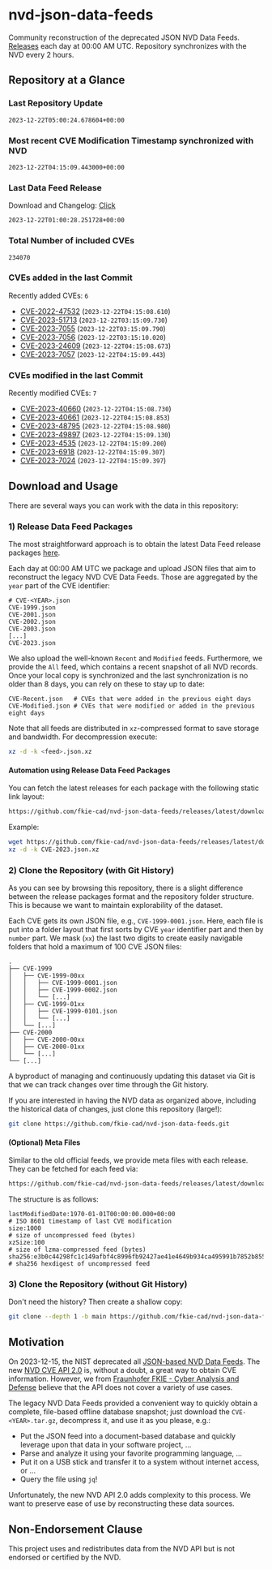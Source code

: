 # nvd-json-data-feeds

Community reconstruction of the deprecated JSON NVD Data Feeds. 
[Releases](https://github.com/fkie-cad/nvd-json-data-feeds/releases/latest) each day at 00:00 AM UTC.
Repository synchronizes with the NVD every 2 hours.

## Repository at a Glance

### Last Repository Update

```plain
2023-12-22T05:00:24.678604+00:00
```

### Most recent CVE Modification Timestamp synchronized with NVD

```plain
2023-12-22T04:15:09.443000+00:00
```

### Last Data Feed Release

Download and Changelog: [Click](https://github.com/fkie-cad/nvd-json-data-feeds/releases/latest)

```plain
2023-12-22T01:00:28.251728+00:00
```

### Total Number of included CVEs

```plain
234070
```

### CVEs added in the last Commit

Recently added CVEs: `6`

* [CVE-2022-47532](CVE-2022/CVE-2022-475xx/CVE-2022-47532.json) (`2023-12-22T04:15:08.610`)
* [CVE-2023-51713](CVE-2023/CVE-2023-517xx/CVE-2023-51713.json) (`2023-12-22T03:15:09.730`)
* [CVE-2023-7055](CVE-2023/CVE-2023-70xx/CVE-2023-7055.json) (`2023-12-22T03:15:09.790`)
* [CVE-2023-7056](CVE-2023/CVE-2023-70xx/CVE-2023-7056.json) (`2023-12-22T03:15:10.020`)
* [CVE-2023-24609](CVE-2023/CVE-2023-246xx/CVE-2023-24609.json) (`2023-12-22T04:15:08.673`)
* [CVE-2023-7057](CVE-2023/CVE-2023-70xx/CVE-2023-7057.json) (`2023-12-22T04:15:09.443`)


### CVEs modified in the last Commit

Recently modified CVEs: `7`

* [CVE-2023-40660](CVE-2023/CVE-2023-406xx/CVE-2023-40660.json) (`2023-12-22T04:15:08.730`)
* [CVE-2023-40661](CVE-2023/CVE-2023-406xx/CVE-2023-40661.json) (`2023-12-22T04:15:08.853`)
* [CVE-2023-48795](CVE-2023/CVE-2023-487xx/CVE-2023-48795.json) (`2023-12-22T04:15:08.980`)
* [CVE-2023-49897](CVE-2023/CVE-2023-498xx/CVE-2023-49897.json) (`2023-12-22T04:15:09.130`)
* [CVE-2023-4535](CVE-2023/CVE-2023-45xx/CVE-2023-4535.json) (`2023-12-22T04:15:09.200`)
* [CVE-2023-6918](CVE-2023/CVE-2023-69xx/CVE-2023-6918.json) (`2023-12-22T04:15:09.307`)
* [CVE-2023-7024](CVE-2023/CVE-2023-70xx/CVE-2023-7024.json) (`2023-12-22T04:15:09.397`)


## Download and Usage

There are several ways you can work with the data in this repository:

### 1) Release Data Feed Packages

The most straightforward approach is to obtain the latest Data Feed release packages [here](https://github.com/fkie-cad/nvd-json-data-feeds/releases/latest).

Each day at 00:00 AM UTC we package and upload JSON files that aim to reconstruct the legacy NVD CVE Data Feeds.
Those are aggregated by the `year` part of the CVE identifier:

```
# CVE-<YEAR>.json
CVE-1999.json
CVE-2001.json
CVE-2002.json
CVE-2003.json
[...]
CVE-2023.json
```

We also upload the well-known `Recent` and `Modified` feeds.
Furthermore, we provide the `All` feed, which contains a recent snapshot of all NVD records.
Once your local copy is synchronized and the last synchronization is no older than 8 days, you can rely on these to stay up to date:

```plain
CVE-Recent.json   # CVEs that were added in the previous eight days
CVE-Modified.json # CVEs that were modified or added in the previous eight days
```

Note that all feeds are distributed in `xz`-compressed format to save storage and bandwidth.
For decompression execute:

```sh
xz -d -k <feed>.json.xz
```


#### Automation using Release Data Feed Packages

You can fetch the latest releases for each package with the following static link layout:

```sh
https://github.com/fkie-cad/nvd-json-data-feeds/releases/latest/download/CVE-<YEAR>.json.xz
```

Example:

```sh
wget https://github.com/fkie-cad/nvd-json-data-feeds/releases/latest/download/CVE-2023.json.xz
xz -d -k CVE-2023.json.xz
```



### 2) Clone the Repository (with Git History)

As you can see by browsing this repository, there is a slight difference between the release packages format and the repository folder structure.
This is because we want to maintain explorability of the dataset.

Each CVE gets its own JSON file, e.g., `CVE-1999-0001.json`.
Here, each file is put into a folder layout that first sorts by CVE `year` identifier part and then by `number` part.
We mask (`xx`) the last two digits to create easily navigable folders that hold a maximum of 100 CVE JSON files:

```plain
.
├── CVE-1999
│   ├── CVE-1999-00xx
│   │   ├── CVE-1999-0001.json
│   │   ├── CVE-1999-0002.json
│   │   └── [...]
│   ├── CVE-1999-01xx
│   │   ├── CVE-1999-0101.json
│   │   └── [...]
│   └── [...]
├── CVE-2000
│   ├── CVE-2000-00xx
│   ├── CVE-2000-01xx
│   └── [...]
└── [...]
```

A byproduct of managing and continuously updating this dataset via Git is that we can track changes over time through the Git history.

If you are interested in having the NVD data as organized above, including the historical data of changes, just clone this repository (large!):

```sh
git clone https://github.com/fkie-cad/nvd-json-data-feeds.git
```

#### (Optional) Meta Files

Similar to the old official feeds, we provide meta files with each release. They can be fetched for each feed via:

```sh
https://github.com/fkie-cad/nvd-json-data-feeds/releases/latest/download/CVE-<YEAR>.meta
```

The structure is as follows:

```plain
lastModifiedDate:1970-01-01T00:00:00.000+00:00                          # ISO 8601 timestamp of last CVE modification
size:1000                                                               # size of uncompressed feed (bytes)
xzSize:100                                                              # size of lzma-compressed feed (bytes)
sha256:e3b0c44298fc1c149afbf4c8996fb92427ae41e4649b934ca495991b7852b855 # sha256 hexdigest of uncompressed feed
```


### 3) Clone the Repository (without Git History)

Don't need the history? Then create a shallow copy:

```sh
git clone --depth 1 -b main https://github.com/fkie-cad/nvd-json-data-feeds.git
```

## Motivation

On 2023-12-15, the NIST deprecated all [JSON-based NVD Data Feeds](https://nvd.nist.gov/vuln/data-feeds#divRetirementBanner-1).
The new [NVD CVE API 2.0](https://nvd.nist.gov/developers/vulnerabilities) is, without a doubt, a great way to obtain CVE information.
However, we from [Fraunhofer FKIE - Cyber Analysis and Defense](https://www.fkie.fraunhofer.de/en/departments/cad.html) believe that the API does not cover a variety of use cases.

The legacy NVD Data Feeds provided a convenient way to quickly obtain a complete, file-based offline database snapshot; just download the `CVE-<YEAR>.tar.gz`, decompress it, and use it as you please, e.g.:

* Put the JSON feed into a document-based database and quickly leverage upon that data in your software project, ...
* Parse and analyze it using your favorite programming language, ...
* Put it on a USB stick and transfer it to a system without internet access, or ...
* Query the file using `jq`!

Unfortunately, the new NVD API 2.0 adds complexity to this process.
We want to preserve ease of use by reconstructing these data sources.

## Non-Endorsement Clause

This project uses and redistributes data from the NVD API but is not endorsed or certified by the NVD.